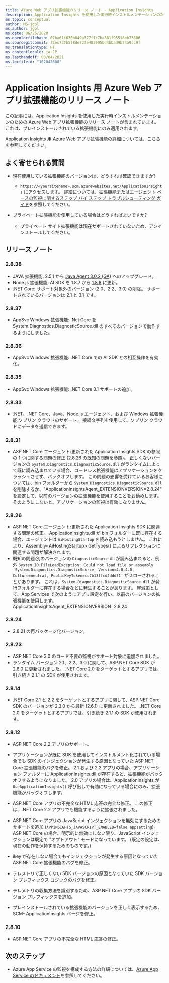 ```yaml
---
title: Azure Web アプリ拡張機能のリリース ノート - Application Insights
description: Application Insights を使用した実行時インストルメンテーションのための Azure Web アプリ拡張機能のリリース ノートです。
ms.topic: conceptual
author: MS-jgol
ms.author: jgol
ms.date: 06/26/2020
ms.openlocfilehash: 07ba61f630b849a377f1c7ba881f95518eb73606
ms.sourcegitcommit: f3ec73fb5f8de72fe483995bd4bbad9b74a9cc9f
ms.translationtype: HT
ms.contentlocale: ja-JP
ms.lasthandoff: 03/04/2021
ms.locfileid: "102042608"
---
```

# <a name="release-notes-for-azure-web-app-extension-for-application-insights"></a>Application Insights 用 Azure Web アプリ拡張機能のリリース ノート

この記事には、Application Insights を使用した実行時インストルメンテーションのための Azure Web アプリ拡張機能のリリース ノートが含まれています。 これは、プレインストールされている拡張機能にのみ適用されます。

Application Insights 用 Azure Web アプリ拡張機能の詳細については、[こちら](azure-web-apps.md)を参照してください。

## <a name="frequently-asked-questions"></a>よく寄せられる質問

- 現在使用している拡張機能のバージョンは、どうすれば確認できますか?
    - `https://<yoursitename>.scm.azurewebsites.net/ApplicationInsights` にアクセスします。 詳細については、[拡張機能またはエージェント ベースの監視に関するステップ バイ ステップ トラブルシューティング ガイド](./azure-web-apps.md?tabs=net#troubleshooting)を参照してください。

- プライベート拡張機能を使用している場合はどうすればよいですか?
    - プライベート サイト拡張機能は現在サポートされていないため、アンインストールしてください。

## <a name="release-notes"></a>リリース ノート

### <a name="2838"></a>2.8.38

- JAVA 拡張機能: 2.5.1 から [Java Agent 3.0.2 (GA)](https://github.com/microsoft/ApplicationInsights-Java/releases/tag/3.0.2) へのアップグレード。
- Node.js 拡張機能: AI SDK を 1.8.7 から [1.8.8](https://github.com/microsoft/ApplicationInsights-node.js/releases/tag/1.8.8) に更新。
- .NET Core: サポート対象外のバージョン (2.0、2.2、3.0) の削除。 サポートされているバージョンは 2.1 と 3.1 です。

### <a name="2837"></a>2.8.37

- AppSvc Windows 拡張機能: .Net Core を System.Diagnostics.DiagnosticSource.dll のすべてのバージョンで動作するようにしました。

### <a name="2836"></a>2.8.36

- AppSvc Windows 拡張機能: .NET Core での AI SDK との相互操作を有効化。

### <a name="2835"></a>2.8.35

- AppSvc Windows 拡張機能: .NET Core 3.1 サポートの追加。

### <a name="2833"></a>2.8.33

- .NET、.NET Core、Java、Node.js エージェント、および Windows 拡張機能:ソブリン クラウドのサポート。 接続文字列を使用して、ソブリン クラウドにデータを送信できます。

### <a name="2831"></a>2.8.31

- ASP.NET Core エージェント:更新された Application Insights SDK の参照の 1 つに関する問題の修正 (2.8.26 の既知の問題を参照)。 正しくないバージョンの `System.Diagnostics.DiagnosticSource.dll` がランタイムによって既に読み込まれている場合、コードレス拡張機能はアプリケーションをクラッシュさせず、バックオフします。 この問題の影響を受けているお客様については、bin フォルダーから `System.Diagnostics.DiagnosticSource.dll` を削除するか、"ApplicationInsightsAgent_EXTENSIONVERSION=2.8.24" を設定して、以前のバージョンの拡張機能を使用することをお勧めします。そのようにしないと、アプリケーションの監視は有効になりません。

### <a name="2826"></a>2.8.26

- ASP.NET Core エージェント:更新された Application Insights SDK に関連する問題の修正。 ApplicationInsights.dll が bin フォルダーに既に存在する場合、エージェントは `AiHostingStartup` を読み込もうとしません。 これにより、Assembly\<AiHostingStartup\>.GetTypes() によるリフレクションに関連する問題が解決されます。
- 既知の問題:別のバージョンの `DiagnosticSource` dll が読み込まれると、例外 `System.IO.FileLoadException: Could not load file or assembly 'System.Diagnostics.DiagnosticSource, Version=4.0.4.0, Culture=neutral, PublicKeyToken=cc7b13ffcd2ddd51'` がスローされることがあります。 これは、`System.Diagnostics.DiagnosticSource.dll` が発行フォルダーに存在する場合などに発生することがあります。 軽減策として、App Services で次のようにアプリ設定を行い、以前のバージョンの拡張機能を使用します。ApplicationInsightsAgent_EXTENSIONVERSION=2.8.24

### <a name="2824"></a>2.8.24

- 2\.8.21 の再パッケージ化バージョン。

### <a name="2823"></a>2.8.23

- ASP.NET Core 3.0 のコード不要の監視がサポート対象に追加されました。
- ランタイム バージョン 2.1、2.2、3.0 に関して、ASP.NET Core SDK が [2.8.0](https://github.com/microsoft/ApplicationInsights-aspnetcore/releases/tag/2.8.0) に更新されました。 .NET Core 2.0 をターゲットとするアプリでは、引き続き 2.1.1 の SDK が使用されます。

### <a name="2814"></a>2.8.14

- .NET Core 2.1 と 2.2 をターゲットとするアプリに関して、ASP.NET Core SDK のバージョンが 2.3.0 から最新 (2.6.1) に更新されました。 .NET Core 2.0 をターゲットとするアプリでは、引き続き 2.1.1 の SDK が使用されます。

### <a name="2812"></a>2.8.12

- ASP.NET Core 2.2 アプリのサポート。
- アプリケーションが既に SDK を使用してインストルメント化されている場合でも SDK のインジェクションが発生する原因となっていた ASP.NET Core 拡張機能のバグを修正。 2\.1 および 2.2 アプリの場合、アプリケーション フォルダーに ApplicationInsights.dll が存在すると、拡張機能がバックオフするようになりました。 2\.0 アプリの場合は、ApplicationInsights が `UseApplicationInsights()` 呼び出しで有効になっている場合にのみ、拡張機能がバックオフします。

- ASP.NET Core アプリの不完全な HTML 応答の完全な修正。 この修正は、.NET Core 2.2 アプリでも機能するように拡張されました。

- ASP.NET Core アプリの JavaScript インジェクションを無効にするためのサポートを追加 (`APPINSIGHTS_JAVASCRIPT_ENABLED=false appsetting`)。 ASP.NET Core の場合、明示的に無効にしない限り、JavaScript インジェクションは既定で "オプトアウト" モードになっています。 (既定の設定は、現在の動作を保持するためのものです。)

- ikey が存在しない場合でもインジェクションが発生する原因となっていた ASP.NET Core 拡張機能のバグを修正。
- テレメトリで正しくない SDK バージョンの原因となっていた SDK バージョン プレフィックス ロジックのバグを修正。

- テレメトリの収集方法を識別するため、ASP.NET Core アプリの SDK バージョン プレフィックスを追加。
- プレインストールされている拡張機能のバージョンを正しく表示するため、SCM- ApplicationInsights ページを修正。

### <a name="2810"></a>2.8.10

- ASP.NET Core アプリの不完全な HTML 応答の修正。

## <a name="next-steps"></a>次のステップ

- Azure App Service の監視を構成する方法の詳細については、[Azure App Service のドキュメント](azure-web-apps.md)を参照してください。 
